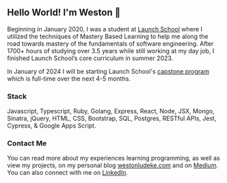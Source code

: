 ## Hello World! I'm Weston 👋 

Beginning in January 2020, I was a student at [Launch School](https://launchschool.com) where I utilized the techniques of Mastery Based Learning to help me along the road towards mastery of the fundamentals of software engineering. After 1700+ hours of studying over 3.5 years while still working at my day job, I finished Launch School’s core curriculum in summer 2023.

In January of 2024 I will be starting Launch School's [capstone program](https://public.launchschool.com/capstone) which is full-time over the next 4-5 months.

### Stack

Javascript, Typescript, Ruby, Golang, Express, React, Node, JSX, Mongo, Sinatra, jQuery, HTML, CSS, Bootstrap, SQL, Postgres, RESTful APIs, Jest, Cypress, & Google Apps Script.

### Contact Me

You can read more about my experiences learning programming, as well as view my projects, on my personal blog [westonludeke.com](https://westonludeke.com) and on [Medium](https://westonludeke.medium.com/). You can also connect with me on [LinkedIn](https://linkedin.com/in/westonludeke).


<!--
**westonludeke/westonludeke** is a ✨ _special_ ✨ repository because its `README.md` (this file) appears on your GitHub profile.

Here are some ideas to get you started:

- 🔭 I’m currently working on ...
- 🌱 I’m currently learning ...
- 👯 I’m looking to collaborate on ...
- 🤔 I’m looking for help with ...
- 💬 Ask me about ...
- 📫 How to reach me: ...
- 😄 Pronouns: ...
- ⚡ Fun fact: ...
-->
